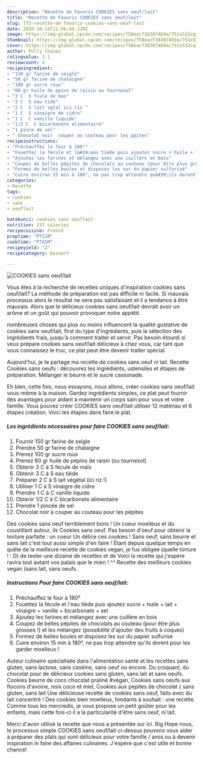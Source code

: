 ```yaml
---
description: "Recette de Favoris COOKIES sans oeuf/lait"
title: "Recette de Favoris COOKIES sans oeuf/lait"
slug: 773-recette-de-favoris-cookies-sans-oeuf-lait
date: 2020-10-14T21:56:44.120Z
image: https://img-global.cpcdn.com/recipes/f58eacf383874b9a/751x532cq70/cookies-sans-oeuflait-photo-principale-de-la-recette.jpg
thumbnail: https://img-global.cpcdn.com/recipes/f58eacf383874b9a/751x532cq70/cookies-sans-oeuflait-photo-principale-de-la-recette.jpg
cover: https://img-global.cpcdn.com/recipes/f58eacf383874b9a/751x532cq70/cookies-sans-oeuflait-photo-principale-de-la-recette.jpg
author: Polly Chavez
ratingvalue: 3.1
reviewcount: 4
recipeingredient:
- "150 gr farine de seigle"
- "50 gr farine de chataigne"
- "100 gr sucre roux"
- "60 gr huile de ppins de raisin ou tournesol"
- "3 C  S fcule de mas"
- "3 C  S eau tide"
- "2 C  S lait vgtal ici riz "
- "1 C  S vinaigre de cidre"
- "1 C  C vanille liquide"
- "1/2 C  C bicarbonate alimentaire"
- "1 pince de sel"
- " Chocolat noir  couper au couteau pour les ppites"
recipeinstructions:
- "Préchauffez le four à 180°"
- "Fouettez la fécule et l&#39;eau tiède puis ajoutez sucre + huile + lait + vinaigre + vanille + bicarbonate + sel"
- "Ajoutez les farines et mélangez avec une cuillère en bois"
- "Coupez de belles pépites de chocolats au couteau (pour être plus grosses !) et les mélangez (possibilité d&#39;ajouter des fruits à coques)"
- "Formez de belles boules et disposez les sur du papier sulfurisé"
- "Cuire environ 15 min à 180°, ne pas trop attendre qu&#39;ils dorent pour les garder moelleux !"
categories:
- Recette
tags:
- cookies
- sans
- oeuflait

katakunci: cookies sans oeuflait 
nutrition: 237 calories
recipecuisine: French
preptime: "PT11M"
cooktime: "PT45M"
recipeyield: "2"
recipecategory: Dessert

---
```



![COOKIES sans oeuf/lait](https://img-global.cpcdn.com/recipes/f58eacf383874b9a/751x532cq70/cookies-sans-oeuflait-photo-principale-de-la-recette.jpg)

Vous êtes à la recherche de recettes uniques d'inspiration cookies sans oeuf/lait? La méthode de préparation est pas difficile ni facile. Si mauvais processus alors le résultat ne sera pas satisfaisant et il a tendance à être mauvais. Alors que le délicieux cookies sans oeuf/lait devrait avoir un arôme et un goût qui pouvoir provoquer notre appétit.

nombreuses choses qui plus ou moins influencent la qualité gustative de cookies sans oeuf/lait, first du type d'ingrédients, puis la sélection des ingrédients frais, jusqu'à comment traiter et servir. Pas besoin étourdi si veux prépare cookies sans oeuf/lait délicieux à chez vous, car tant que vous connaissez le truc, ce plat peut être devenir traiter spécial.

Aujourd&#39;hui, je te partage ma recette de cookies sans oeuf ni lait. Recette Cookies sans oeufs : découvrez les ingrédients, ustensiles et étapes de préparation. Mélanger le beurre et le sucre cassonade.


Eh bien, cette fois, nous essayons, nous allons, créer cookies sans oeuf/lait vous-même à la maison. Gardez ingrédients simples, ce plat peut fournir des avantages pour aidant à maintenir un corps sain pour vous et votre famille. Vous pouvez créer COOKIES sans oeuf/lait utiliser 12 matériau et 6 étapes création. Voici les étapes dans faire le plat.

<!--inarticleads1-->

##### Les ingrédients nécessaires pour faire COOKIES sans oeuf/lait:

1. Fournir 150 gr farine de seigle
1. Prendre 50 gr farine de chataigne
1. Prenez 100 gr sucre roux
1. Prenez 60 gr huile de pépins de raisin (ou tournesol)
1. Obtenir 3 C à S fécule de maïs
1. Obtenir 3 C à S eau tiède
1. Préparer 2 C à S lait végétal (ici riz !)
1. Utiliser 1 C à S vinaigre de cidre
1. Prendre 1 C à C vanille liquide
1. Obtenir 1/2 C à C bicarbonate alimentaire
1. Prendre 1 pincée de sel
1.   Chocolat noir à couper au couteau pour les pépites


Des cookies sans oeuf terriblement bons ! Un coeur moelleux et du coustillant autour, ils Cookies sans oeuf. Pas besoin d&#39;oeuf pour obtenir la texture parfaite : un coeur Un délice ces cookies ! Sans oeuf, sans beurre et sans lait c&#39;est tout aussi simple d&#39;en faire ! Étant depuis quelque temps en quête de la meilleure recette de cookies vegan, je fus obligée (quelle torture ! : D) de tester une dizaine de recettes et de Voici la recette qui j&#39;espère ravira tout autant vos palais que le mien ! ^^ Recette des meilleurs cookies vegan (sans lait, sans oeufs. 

<!--inarticleads2-->

##### Instructions Pour faire COOKIES sans oeuf/lait:

1. Préchauffez le four à 180°
1. Fouettez la fécule et l&#39;eau tiède puis ajoutez sucre + huile + lait + vinaigre + vanille + bicarbonate + sel
1. Ajoutez les farines et mélangez avec une cuillère en bois
1. Coupez de belles pépites de chocolats au couteau (pour être plus grosses !) et les mélangez (possibilité d&#39;ajouter des fruits à coques)
1. Formez de belles boules et disposez les sur du papier sulfurisé
1. Cuire environ 15 min à 180°, ne pas trop attendre qu&#39;ils dorent pour les garder moelleux !


Auteur culinaire spécialisée dans l&#39;alimentation santé et les recettes sans gluten, sans lactose, sans caséine, sans oeuf ou encore. Du croquant, du chocolat pour de délicieux cookies sans gluten, sans lait et sans oeufs. Cookies beurre de coco chocolat praliné #végan, Cookies sans oeufs aux flocons d&#39;avoine, noix coco et miel, Cookies aux pepites de chocolat { sans gluten, sans lait Une délicieuse recette de cookies sans oeuf, faits avec du lait concentré ! Des cookies bien moelleux, fondants à souhait : une recette. Comme tous les mercredis, je vous propose un petit goûter pour les enfants, mais cette fois-ci il a la particularité d&#39;être sans oeuf, ni lait. 


Merci d'avoir utilisé la recette que nous a présentée sur ici. Big Hope nous, le processus simple COOKIES sans oeuf/lait ci-dessus pouvons vous aider à préparer des plats qui sont délicieux pour votre famille / amis ou à devenir inspiration in faire des affaires culinaires. J'espère que c'est utile et bonne chance!
